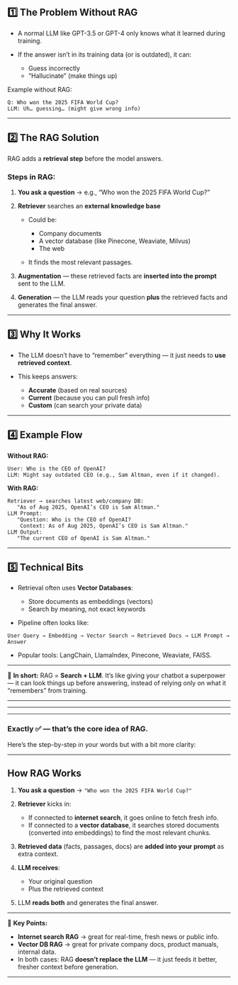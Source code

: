 
## **1️⃣ The Problem Without RAG**

* A normal LLM like GPT-3.5 or GPT-4 only knows what it learned during training.
* If the answer isn’t in its training data (or is outdated), it can:

  * Guess incorrectly
  * “Hallucinate” (make things up)

Example without RAG:

```
Q: Who won the 2025 FIFA World Cup?
LLM: Uh… guessing… (might give wrong info)
```

---

## **2️⃣ The RAG Solution**

RAG adds a **retrieval step** before the model answers.

### **Steps in RAG:**

1. **You ask a question**
   → e.g., “Who won the 2025 FIFA World Cup?”
2. **Retriever** searches an **external knowledge base**

   * Could be:

     * Company documents
     * A vector database (like Pinecone, Weaviate, Milvus)
     * The web
   * It finds the most relevant passages.
3. **Augmentation** — these retrieved facts are **inserted into the prompt** sent to the LLM.
4. **Generation** — the LLM reads your question **plus** the retrieved facts and generates the final answer.

---

## **3️⃣ Why It Works**

* The LLM doesn’t have to “remember” everything — it just needs to **use retrieved context**.
* This keeps answers:

  * **Accurate** (based on real sources)
  * **Current** (because you can pull fresh info)
  * **Custom** (can search your private data)

---

## **4️⃣ Example Flow**

**Without RAG:**

```
User: Who is the CEO of OpenAI?
LLM: Might say outdated CEO (e.g., Sam Altman, even if it changed).
```

**With RAG:**

```
Retriever → searches latest web/company DB:
   "As of Aug 2025, OpenAI’s CEO is Sam Altman."
LLM Prompt:
   "Question: Who is the CEO of OpenAI?
    Context: As of Aug 2025, OpenAI’s CEO is Sam Altman."
LLM Output:
   "The current CEO of OpenAI is Sam Altman."
```

---

## **5️⃣ Technical Bits**

* Retrieval often uses **Vector Databases**:

  * Store documents as embeddings (vectors)
  * Search by meaning, not exact keywords
* Pipeline often looks like:

```
User Query → Embedding → Vector Search → Retrieved Docs → LLM Prompt → Answer
```

* Popular tools: LangChain, LlamaIndex, Pinecone, Weaviate, FAISS.

---

📌 **In short:**
RAG = **Search + LLM**.
It’s like giving your chatbot a superpower — it can look things up before answering, instead of relying only on what it “remembers” from training.

---


---
---



### Exactly ✅ — that’s the core idea of RAG.

Here’s the step-by-step in your words but with a bit more clarity:

---

## **How RAG Works**

1. **You ask a question** → `"Who won the 2025 FIFA World Cup?"`
2. **Retriever** kicks in:

   * If connected to **internet search**, it goes online to fetch fresh info.
   * If connected to a **vector database**, it searches stored documents (converted into embeddings) to find the most relevant chunks.
3. **Retrieved data** (facts, passages, docs) are **added into your prompt** as extra context.
4. **LLM receives**:

   * Your original question
   * Plus the retrieved context
5. LLM **reads both** and generates the final answer.

---

📌 **Key Points:**

* **Internet search RAG** → great for real-time, fresh news or public info.
* **Vector DB RAG** → great for private company docs, product manuals, internal data.
* In both cases: RAG **doesn’t replace the LLM** — it just feeds it better, fresher context before generation.

---
